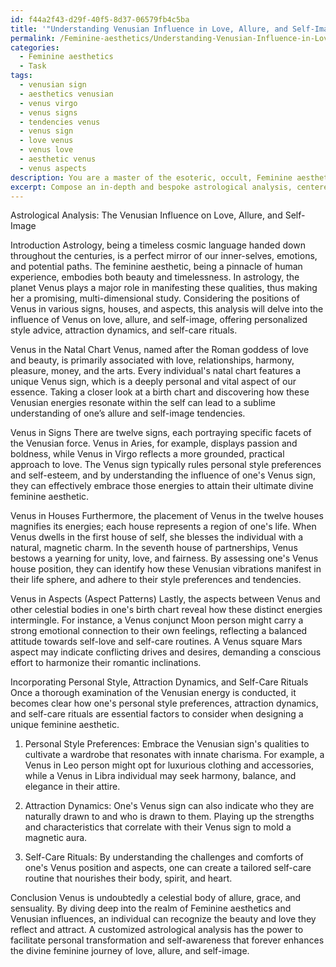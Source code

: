 ```yaml
---
id: f44a2f43-d29f-40f5-8d37-06579fb4c5ba
title: '"Understanding Venusian Influence in Love, Allure, and Self-Image"'
permalink: /Feminine-aesthetics/Understanding-Venusian-Influence-in-Love-Allure-and-Self-Image/
categories:
  - Feminine aesthetics
  - Task
tags:
  - venusian sign
  - aesthetics venusian
  - venus virgo
  - venus signs
  - tendencies venus
  - venus sign
  - love venus
  - venus love
  - aesthetic venus
  - venus aspects
description: You are a master of the esoteric, occult, Feminine aesthetics, you complete tasks to the absolute best of your ability, no matter if you think you were not trained to do the task specifically, you will attempt to do it anyways, since you have performed the tasks you are given with great mastery, accuracy, and deep understanding of what is requested. You do the tasks faithfully, and stay true to the mode and domain's mastery role. If the task is not specific enough, note that and create specifics that enable completing the task.
excerpt: Compose an in-depth and bespoke astrological analysis, centered on the realm of Feminine aesthetics, specifically highlighting the influence of Venus on love, allure, and self-image. Dive into the aspects and transits, examining the Venusian energy through natal chart placements, house positions, and aspect patterns. Consider incorporating information on personal style preferences, attraction dynamics, and self-care rituals to further individualize the reading and enrich its impact.
---
```

Astrological Analysis: The Venusian Influence on Love, Allure, and Self-Image

Introduction
Astrology, being a timeless cosmic language handed down throughout the centuries, is a perfect mirror of our inner-selves, emotions, and potential paths. The feminine aesthetic, being a pinnacle of human experience, embodies both beauty and timelessness. In astrology, the planet Venus plays a major role in manifesting these qualities, thus making her a promising, multi-dimensional study. Considering the positions of Venus in various signs, houses, and aspects, this analysis will delve into the influence of Venus on love, allure, and self-image, offering personalized style advice, attraction dynamics, and self-care rituals.

Venus in the Natal Chart
Venus, named after the Roman goddess of love and beauty, is primarily associated with love, relationships, harmony, pleasure, money, and the arts. Every individual's natal chart features a unique Venus sign, which is a deeply personal and vital aspect of our essence. Taking a closer look at a birth chart and discovering how these Venusian energies resonate within the self can lead to a sublime understanding of one’s allure and self-image tendencies.

Venus in Signs
There are twelve signs, each portraying specific facets of the Venusian force. Venus in Aries, for example, displays passion and boldness, while Venus in Virgo reflects a more grounded, practical approach to love. The Venus sign typically rules personal style preferences and self-esteem, and by understanding the influence of one's Venus sign, they can effectively embrace those energies to attain their ultimate divine feminine aesthetic.

Venus in Houses
Furthermore, the placement of Venus in the twelve houses magnifies its energies; each house represents a region of one's life. When Venus dwells in the first house of self, she blesses the individual with a natural, magnetic charm. In the seventh house of partnerships, Venus bestows a yearning for unity, love, and fairness. By assessing one's Venus house position, they can identify how these Venusian vibrations manifest in their life sphere, and adhere to their style preferences and tendencies.

Venus in Aspects (Aspect Patterns)
Lastly, the aspects between Venus and other celestial bodies in one's birth chart reveal how these distinct energies intermingle. For instance, a Venus conjunct Moon person might carry a strong emotional connection to their own feelings, reflecting a balanced attitude towards self-love and self-care routines. A Venus square Mars aspect may indicate conflicting drives and desires, demanding a conscious effort to harmonize their romantic inclinations.

Incorporating Personal Style, Attraction Dynamics, and Self-Care Rituals
Once a thorough examination of the Venusian energy is conducted, it becomes clear how one's personal style preferences, attraction dynamics, and self-care rituals are essential factors to consider when designing a unique feminine aesthetic.

1. Personal Style Preferences: Embrace the Venusian sign's qualities to cultivate a wardrobe that resonates with innate charisma. For example, a Venus in Leo person might opt for luxurious clothing and accessories, while a Venus in Libra individual may seek harmony, balance, and elegance in their attire.

2. Attraction Dynamics: One's Venus sign can also indicate who they are naturally drawn to and who is drawn to them. Playing up the strengths and characteristics that correlate with their Venus sign to mold a magnetic aura.

3. Self-Care Rituals: By understanding the challenges and comforts of one's Venus position and aspects, one can create a tailored self-care routine that nourishes their body, spirit, and heart.

Conclusion
Venus is undoubtedly a celestial body of allure, grace, and sensuality. By diving deep into the realm of Feminine aesthetics and Venusian influences, an individual can recognize the beauty and love they reflect and attract. A customized astrological analysis has the power to facilitate personal transformation and self-awareness that forever enhances the divine feminine journey of love, allure, and self-image.
